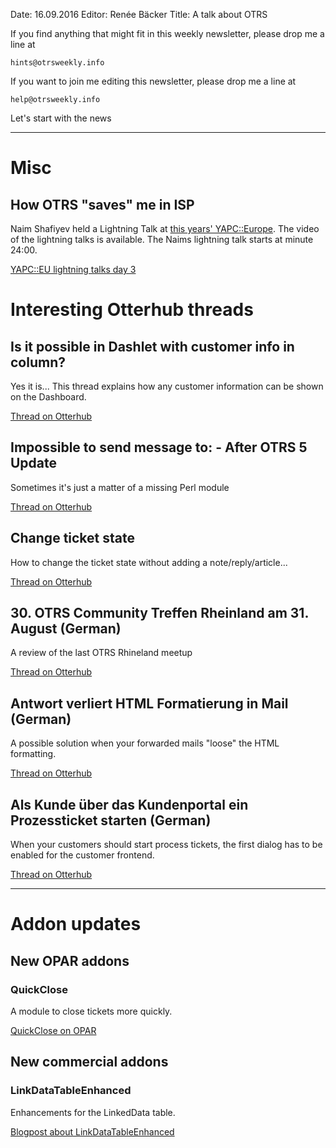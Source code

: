 Date: 16.09.2016
Editor: Renée Bäcker
Title: A talk about OTRS


If you find anything that
might fit in this weekly newsletter, please drop me a line at

`hints@otrsweekly.info`

If you want to join me editing this newsletter, please drop me a line at

`help@otrsweekly.info`

Let's start with the news

<hr>

# Misc

## How OTRS "saves" me in ISP

Naim Shafiyev held a Lightning Talk at [this years' YAPC::Europe](http://act.yapc.eu/ye2016). The
video of the lightning talks is available. The Naims lightning talk starts at minute 24:00.

[YAPC::EU lightning talks day 3](https://www.youtube.com/watch?v=sh6K0slJVcM)

</hr>

# Interesting Otterhub threads

## Is it possible in Dashlet with customer info in column?

Yes it is... This thread explains how any customer information can be shown on the Dashboard.

[Thread on Otterhub](http://forums.otterhub.org/viewtopic.php?f=62&t=33393)

## Impossible to send message to: - After OTRS 5 Update

Sometimes it's just a matter of a missing Perl module

[Thread on Otterhub](http://forums.otterhub.org/viewtopic.php?f=62&t=32526)

## Change ticket state

How to change the ticket state without adding a note/reply/article...

[Thread on Otterhub](http://forums.otterhub.org/viewtopic.php?f=62&t=33364)

## 30. OTRS Community Treffen Rheinland am 31. August (German)

A review of the last OTRS Rhineland meetup

[Thread on Otterhub](http://forums.otterhub.org/viewtopic.php?f=34&t=33048)

## Antwort verliert HTML Formatierung in Mail (German)

A possible solution when your forwarded mails "loose" the HTML formatting.

[Thread on Otterhub](http://forums.otterhub.org/viewtopic.php?f=34&t=33381)

## Als Kunde über das Kundenportal ein Prozessticket starten (German)

When your customers should start process tickets, the first dialog has to be enabled for the customer frontend.

[Thread on Otterhub](http://forums.otterhub.org/viewtopic.php?f=35&t=33367)

<hr>

# Addon updates

## New OPAR addons

### QuickClose

A module to close tickets more quickly.

[QuickClose on OPAR](http://opar.perl-services.de/dist/QuickClose)

## New commercial addons

### LinkDataTableEnhanced

Enhancements for the LinkedData table.

[Blogpost about LinkDataTableEnhanced](http://blog.feature-addons.de/2016-09-16-linkdatatableenhanced)

